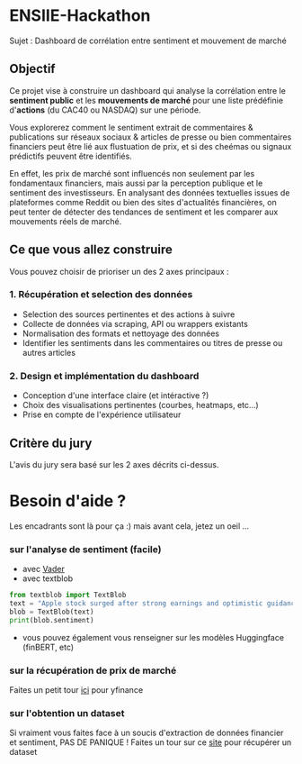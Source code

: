 # ENSIIE-Hackathon
Sujet : Dashboard de corrélation entre sentiment et mouvement de marché

## Objectif
Ce projet vise à construire un dashboard qui analyse la corrélation entre le **sentiment public** et les **mouvements de marché** pour une liste prédéfinie d'**actions** (du CAC40 ou NASDAQ) sur une période.

Vous explorerez comment le sentiment extrait de commentaires & publications sur réseaux sociaux & articles de presse ou bien commentaires financiers peut être lié aux flustuation de prix, et si des cheémas ou signaux prédictifs peuvent être identifiés. 

En effet, les prix de marché sont influencés non seulement par les fondamentaux financiers, mais aussi par la perception publique et le sentiment des investisseurs. En analysant des données textuelles issues de plateformes comme Reddit ou bien des sites d'actualités financières, on peut tenter de détecter des tendances de sentiment et les comparer aux mouvements réels de marché. 

## Ce que vous allez construire
Vous pouvez choisir de prioriser un des 2 axes principaux :
### 1. Récupération et selection des données 
- Selection des sources pertinentes et des actions à suivre
- Collecte de données via scraping, API ou wrappers existants
- Normalisation des formats et nettoyage des données
- Identifier les sentiments dans les commentaires ou titres de presse ou autres articles

### 2. Design et implémentation du dashboard
- Conception d'une interface claire (et intéractive ?)
- Choix des visualisations pertinentes (courbes, heatmaps, etc...)
- Prise en compte de l'expérience utilisateur

## Critère du jury
L'avis du jury sera basé sur les 2 axes décrits ci-dessus. 


# Besoin d'aide ?
Les encadrants sont là pour ça :) mais avant cela, jetez un oeil ...

### sur l'analyse de sentiment (facile)
- avec [Vader](https://www.geeksforgeeks.org/python/python-sentiment-analysis-using-vader/)
- avec textblob
```python
from textblob import TextBlob
text = "Apple stock surged after strong earnings and optimistic guidance for the next quarter."
blob = TextBlob(text)
print(blob.sentiment)
```
- vous pouvez également vous renseigner sur les modèles Huggingface (finBERT, etc)

### sur la récupération de prix de marché
Faites un petit tour [ici]() pour yfinance

### sur l'obtention un dataset 
Si vraiment vous faites face à un soucis d'extraction de données financier et sentiment, PAS DE PANIQUE ! Faites un tour sur ce [site](https://www.kaggle.com/code/yashvi/reliance-stock-prices-with-news-sentiment/notebook) pour récupérer un dataset

